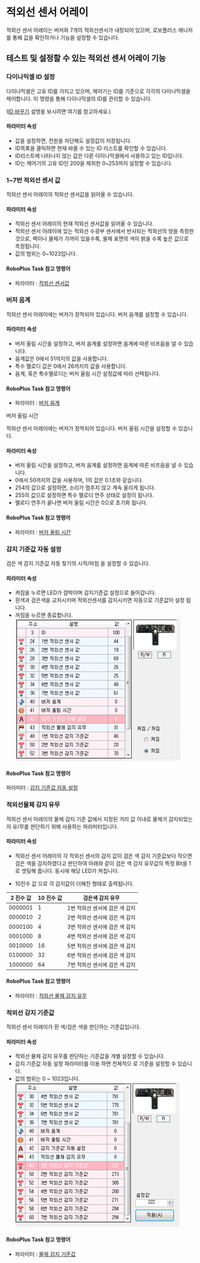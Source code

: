 # 적외선 센서 어레이

적외선 센서 어레이는 버저와 7개의 적외선센서가 내장되어 있으며, 로보플러스 매니저를 통해 값을 확인하거나 기능을 설정할 수 있습니다.

## 테스트 및 설정할 수 있는 적외선 센서 어레이 기능

### 다이나믹셀 ID 설정

다이나믹셀은 고유 ID를 가지고 있으며, 제어기는 ID를 기준으로 각각의 다이나믹셀을 제어합니다. 이 명령을 통해 다이나믹셀의 ID를 관리할 수 있습니다.

([ID 바꾸기] 설명을 보시려면 여기를 참고하세요.)

#### 파라미터 속성

- 값을 설정하면, 전원을 차단해도 설정값이 저장됩니다.
- ID목록을 클릭하면 현재 바꿀 수 있는 ID 리스트를 확인할 수 있습니다.
- ID리스트에 나타나지 않는 값은 다른 다이나믹셀에서 사용하고 있는 ID입니다.
- ID는 제어기의 고유 ID인 200을 제외한 0~253까지 설정할 수 있습니다.

### 1~7번 적외선 센서 값

적외선 센서 어레이의 적외선 센서값을 읽어올 수 있습니다.

#### 파라미터 속성

- 적외선 센서 어레이의 현재 적외선 센서값을 읽어올 수 있습니다.
- 적외선 센서 어레이에 있는 적외선 수광부 센서에서 반사되는 적외선의 양을 측정한 것으로, 벽이나 물체가 가까이 있을수록, 물체 표면의 색이 밝을 수록 높은 값으로 측정됩니다.
- 값의 범위는 0~1023입니다.

#### RoboPlus Task 참고 명령어

- 파라미터 : [적외선 센서값]

### 버저 음계

적외선 센서 어레이에는 버저가 장착되어 있습니다. 버저 음계를 설정할 수 있습니다.

#### 파라미터 속성

- 버저 울림 시간을 설정하고, 버저 음계를 설정하면 음계에 따른 비프음을 낼 수 있습니다.
- 음계값은 0에서 51까지의 값을 사용합니다.
- 특수 멜로디 값은 0에서 26까지의 값을 사용합니다.
- 음계, 혹은 특수멜로디는 버저 울림 시간 설정값에 따라 선택됩니다.

#### RoboPlus Task 참고 명령어

- 파라미터 : [버저 음계]

 버저 울림 시간

적외선 센서 어레이에는 버저가 장착되어 있습니다. 버저 울림 시간을 설정할 수 있습니다.

#### 파라미터 속성

- 버저 울림 시간을 설정하고, 버저 음계를 설정하면 음계에 따른 비프음을 낼 수 있습니다.
- 0에서 50까지의 값을 사용하며, 1의 값은 0.1초와 같습니다.
- 254의 값으로 설정하면, 소리가 멈추지 않고 계속 울리게 됩니다.
- 255의 값으로 설정하면 특수 멜로디 연주 상태로 설정이 됩니다.
- 멜로디 연주가 끝나면 버저 울림 시간은 0으로 초기화 됩니다.

#### RoboPlus Task 참고 명령어

- 파라미터 : [버저 울림 시간]

### 감지 기준값 자동 설정

검은 색 감지 기준값 자동 찾기의 시작/마침 을 설정할 수 있습니다.

#### 파라미터 속성

- 켜짐을 누르면 LED가 깜박이며 감지기준값 설정으로 들어갑니다.
- 흰색과 검은색을 교차시키며 적외선센서를 감지시키면 자동으로 기준값이 설정 됩니다.
- 꺼짐을 누르면 종료합니다.
  ![img](/assets/images/sw/rplus1/manager/ir_array_auto_setting.png)

#### RoboPlus Task 참고 명령어

파라미터 : [감지 기준값 자동 설정]

### 적외선물체 감지 유무

적외선 센서 어레이의 물체 감지 기준 값에서 지정된 거리 값 이내로 물체가 감지되었는지 유/무를 판단하기 위해 사용하는 파라미터입니다.

#### 파라미터 속성

- 적외선 센서 어레이의 각 적외선 센서의 감지 값이 검은 색 감지 기준값보다 작으면 검은 색을 감지하였다고 판단하여 아래와 같이 검은 색 감지 유무값의 특정 Bit을 1로 셋팅해 줍니다. 동시에 해당 LED가 켜집니다.

- 10진수 값 으로 각 감지값이 더해진 형태로 출력됩니다.

| 2 진수 값  | 10 진수 값 | 검은색 감지 유무          |
| ------- | ------- | ------------------ |
| 0000001 | 1       | 1번 적외선 센서에 검은 색 감지 |
| 0000010 | 2       | 2번 적외선 센서에 검은 색 감지 |
| 0000100 | 4       | 3번 적외선 센서에 검은 색 감지 |
| 0001000 | 8       | 4번 적외선 센서에 검은 색 감지 |
| 0010000 | 16      | 5번 적외선 센서에 검은 색 감지 |
| 0100000 | 32      | 6번 적외선 센서에 검은 색 감지 |
| 1000000 | 64      | 7번 적외선 센서에 검은 색 감지 |

#### RoboPlus Task 참고 명령어

- 파라미터 : [적외선 물체 감지 유무]

### 적외선 감지 기준값

적외선 센서 어레이가 흰 색/검은 색을 판단하는 기준값입니다.

#### 파라미터 속성

- 적외선 물체 감지 유무를 판단하는 기준값을 개별 설정할 수 있습니다.
- 감지 기준값 자동 설정 파라미터를 이용 하면 전체적으 로 기준을 설정할 수 있습니다.
- 값의 범위는 0 ~ 1023입니다.
  ![img](/assets/images/sw/rplus1/manager/ir_array_threshold.png)

#### RoboPlus Task 참고 명령어

- 파라미터 : [물체 감지 기준값]

[ID 바꾸기]: ???
[적외선 센서값]: ???
[버저 음계]: ???
[버저 울림 시간]: ???
[감지 기준값 자동 설정]: ???
[적외선 물체 감지 유무]: ???
[물체 감지 기준값]: ???
